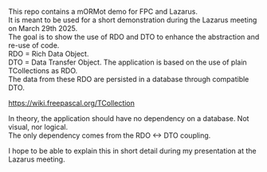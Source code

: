 This repo contains a mORMot demo for FPC and Lazarus.  
It is meant to be used for a short demonstration during the Lazarus meeting on March 29th 2025.  
The goal is to show the use of RDO and DTO to enhance the abstraction and re-use of code.  
RDO = Rich Data Object.  
DTO = Data Transfer Object.
The application is based on the use of plain TCollections as RDO.  
The data from these RDO are persisted in a database through compatible DTO.  

https://wiki.freepascal.org/TCollection

In theory, the application should have no dependency on a database. Not visual, nor logical.  
The only dependency comes from the RDO <-> DTO coupling.  

I hope to be able to explain this in short detail during my presentation at the Lazarus meeting.
